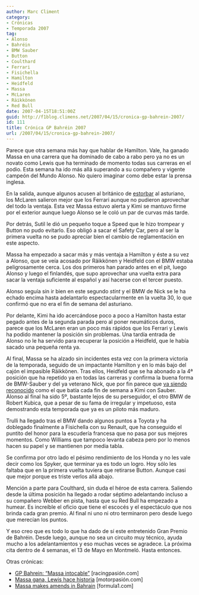 ```yaml
---
author: Marc Climent
category:
- Crónicas
- Temporada 2007
tag:
- Alonso
- Bahréin
- BMW Sauber
- Button
- Coulthard
- Ferrari
- Fisichella
- Hamilton
- Heidfeld
- Massa
- McLaren
- Räikkönen
- Red Bull
date: 2007-04-15T18:51:00Z
guid: http://f1blog.climens.net/2007/04/15/cronica-gp-bahrein-2007/
id: 111
title: Crónica GP Bahréin 2007
url: /2007/04/15/cronica-gp-bahrein-2007/
---
```


Parece que otra semana más hay que hablar de Hamilton. Vale, ha ganado Massa en una carrera que ha dominado de cabo a rabo pero ya no es un novato como Lewis que ha terminado de momento todas sus carreras en el podio. Esta semana ha ido más allá superando a su compañero y vigente campeón del Mundo Alonso. No quiero imaginar como debe estar la prensa inglesa.

En la salida, aunque algunos acusen al británico de [estorbar](http://www.racingpasion.com/2007/04/15-hamilton-bloquea-en-la-salida-a-alonso) al asturiano, los McLaren salieron mejor que los Ferrari aunque no pudieron aprovechar del todo la ventaja. Esta vez Massa estuvo alerta y Kimi se mantuvo firme por el exterior aunque luego Alonso se le coló un par de curvas más tarde.

Por detrás, Sutil le dió un pequeño toque a Speed que le hizo trompear y Button no pudo evitarlo. Eso obligó a sacar el Safety Car, pero al ser la primera vuelta no se pudo apreciar bien el cambio de reglamentación en este aspecto.

Massa ha empezado a sacar más y más ventaja a Hamilton y éste a su vez a Alonso, que se veía acosado por Räikkönen y Heidfeld con el BMW estaba peligrosamente cerca. Los dos primeros han parado antes en el pit, luego Alonso y luego el finlandés, que supo aprovechar una vuelta extra para sacar la ventaja suficiente al español y así hacerse con el tercer puesto.

Alonso seguía sin ir bien en este segundo _stint_ y el BMW de Nick se le ha echado encima hasta adelantarlo espectacularmente en la vuelta 30, lo que confirmó que no era el fin de semana del asturiano.

Por delante, Kimi ha ido acercándose poco a poco a Hamilton hasta estar pegado antes de la segunda parada pero al poner neumáticos duros, parece que los McLaren eran un poco más rápidos que los Ferrari y Lewis ha podido mantener la posición sin problemas. Una tardía entrada de Alonso no le ha servido para recuperar la posición a Heidfeld, que le había sacado una pequeña renta ya.

Al final, Massa se ha alzado sin incidentes esta vez con la primera victoria de la temporada, seguido de un impactante Hamilton y en lo más bajo del cajón el impasible Räikkönen. Tras ellos, Heidfeld que se ha abonado a la 4ª posición que ha repetido ya en todas las carreras y confirma la buena forma de BMW-Sauber y del ya veterano Nick, que por fin parece que [va siendo reconocido](http://www.racingpasion.com/2007/04/15-nick-heidfeld-ese-gran-desconocido-que-ahora-se-revela) como el que batía cada fin de semana a Kimi con Sauber. Alonso al final ha sido 5º, bastante lejos de su perseguidor, el otro BMW de Robert Kubica, que a pesar de su fama de irregular y impetuoso, esta demostrando esta temporada que ya es un piloto más maduro.

Trulli ha llegado tras el BMW dando algunos puntos a Toyota y ha doblegado finalmente a Fisichella con su Renault, que ha conseguido el puntito del honor para la escudería francesa que no pasa por sus mejores momentos. Como Williams que tampoco levanta cabeza pero por lo menos hacen su papel y se mantienen por media tabla.

Se confirma por otro lado el pésimo rendimiento de los Honda y no les vale decir como los Spyker, que terminar ya es todo un logro. Hoy sólo les faltaba que en la primera vuelta tuviera que retirarse Button. Aunque casi que mejor porque es triste verlos allá abajo.

Mención a parte para Coulthard, sin duda el héroe de esta carrera. Saliendo desde la última posición ha llegado a rodar séptimo adelantando incluso a su compañero Webber en pista, hasta que su Red Bull ha empezado a humear. Es increíble el oficio que tiene el escocés y el espectáculo que nos brinda cada gran premio. Al final ni uno ni otro terminaron pero desde luego que merecían los puntos.

Y eso creo que es todo lo que ha dado de sí este entretenido Gran Premio de Bahréin. Desde luego, aunque no sea un circuito muy técnico, ayuda mucho a los adelantamientos y eso muchas veces se agradece. La próxima cita dentro de 4 semanas, el 13 de Mayo en Montmeló. Hasta entonces.

Otras crónicas:

  * [GP Bahrein: &#8220;Massa intocable&#8221;](http://www.racingpasion.com/2007/04/15-gp-bahrein-massa-intocable) [racingpasión.com]
  * [Massa gana, Lewis hace historia](http://www.motorpasion.com/2007/04/15-massa-gana-lewis-hace-historia) [motorpasión.com]
  * [Massa makes amends in Bahrain](http://www.formula1.com/news/headlines/2007/4/5961.html) [formula1.com]
